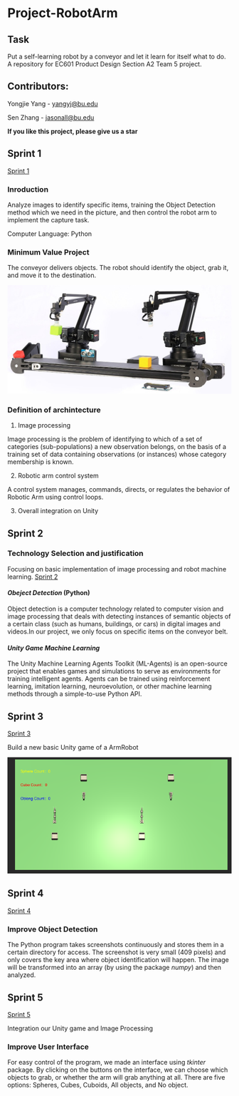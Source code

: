 # Project-RobotArm

## Task

Put a self-learning robot by a conveyor and let it learn for itself what to do. A repository for EC601 Product Design Section A2 Team 5 project.

## Contributors: 

Yongjie Yang - yangyj@bu.edu 

Sen Zhang - jasonall@bu.edu

**If you like this project, please give us a star**

## Sprint 1

[Sprint 1](https://github.com/lijinlunbeng/Project-RobotArm-/tree/main/Sprint%201)

### Inroduction

Analyze images to identify specific items, training the Object Detection method which we need in the picture, and then control the robot arm to implement the capture task.

Computer Language: Python


### Minimum Value Project

The conveyor delivers objects. The robot should identify the object, grab it, and move it to the destination.

![Robot Arm](https://github.com/lijinlunbeng/Project-RobotArm-/blob/main/images/robotarm.jpg)

### Definition of archintecture

1. Image processing

Image processing is the problem of identifying to which of a set of categories (sub-populations) a new observation belongs, on the basis of a training set of data containing observations (or instances) whose category membership is known.

2. Robotic arm control system

A control system manages, commands, directs, or regulates the behavior of Robotic Arm using control loops.

3. Overall integration on Unity




## Sprint 2

### Technology Selection and justification

Focusing on basic implementation of image processing and robot machine learning. [Sprint 2](https://github.com/lijinlunbeng/Project-RobotArm-/tree/main/Sprint%202)

#### *Obeject Detection* (Python)

Object detection is a computer technology related to computer vision and image processing that deals with detecting instances of semantic objects of a certain class (such as humans, buildings, or cars) in digital images and videos.In our project, we only focus on specific items on the conveyor belt.

#### *Unity Game Machine Learning*

The Unity Machine Learning Agents Toolkit (ML-Agents) is an open-source project that enables games and simulations to serve as environments for training intelligent agents. Agents can be trained using reinforcement learning, imitation learning, neuroevolution, or other machine learning methods through a simple-to-use Python API.

## Sprint 3

[Sprint 3](https://github.com/lijinlunbeng/Project-RobotArm-/tree/main/Sprint%203)

Build a new basic Unity game of a ArmRobot

![ArmRobot](https://github.com/lijinlunbeng/Project-RobotArm-/blob/main/images/10.PNG)

## Sprint 4

[Sprint 4](https://github.com/lijinlunbeng/Project-RobotArm-/tree/main/Sprint%204)

### Improve Object Detection

The Python program takes screenshots continuously and stores them in a certain directory for access. 
The screenshot is very small (409 pixels) and only covers the key area where object identification will happen.
The image will be transformed into an array (by using the package *numpy*) and then analyzed.


## Sprint 5

[Sprint 5](https://github.com/lijinlunbeng/Project-RobotArm-/tree/main/Sprint%205)

Integration our Unity game and Image Processing

### Improve User Interface

For easy control of the program, we made an interface using *tkinter* package. By clicking on the buttons 
on the interface, we can choose which objects to grab, or whether the arm will grab anything at all.
There are five options: Spheres, Cubes, Cuboids, All objects, and No object.



